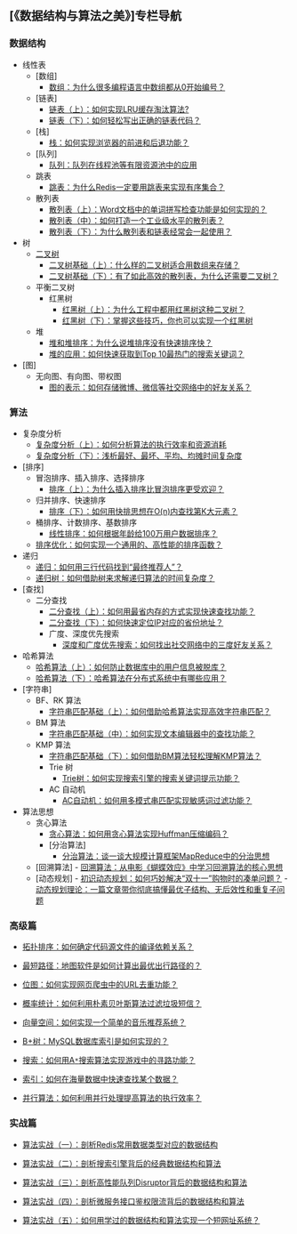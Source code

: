 ## [《数据结构与算法之美》]专栏导航

### 数据结构

- 线性表
  - [数组]
    - [数组：为什么很多编程语言中数组都从0开始编号？](https://time.geekbang.org/column/article/40961)
  - [链表]
    - [链表（上）：如何实现LRU缓存淘汰算法?](https://time.geekbang.org/column/article/41013)
    - [链表（下）：如何轻松写出正确的链表代码？](https://time.geekbang.org/column/article/41149)
  - [栈]
    - [栈：如何实现浏览器的前进和后退功能？](https://time.geekbang.org/column/article/41222)
  - [队列]
    - [队列：队列在线程池等有限资源池中的应用](https://time.geekbang.org/column/article/41330)
  - 跳表
    - [跳表：为什么Redis一定要用跳表来实现有序集合？](https://time.geekbang.org/column/article/42896)
  - 散列表
    - [散列表（上）：Word文档中的单词拼写检查功能是如何实现的？](64233)
    - [散列表（中）：如何打造一个工业级水平的散列表？](https://time.geekbang.org/column/article/64586)
    - [散列表（下）：为什么散列表和链表经常会一起使用？](https://time.geekbang.org/column/article/64858)
- 树
  - [二叉树](./BinaryTree)
    - [二叉树基础（上）：什么样的二叉树适合用数组来存储？](https://time.geekbang.org/column/article/67856)
    - [二叉树基础（下）：有了如此高效的散列表，为什么还需要二叉树？](https://time.geekbang.org/column/article/68334)
  - 平衡二叉树
    - 红黑树
      - [红黑树（上）：为什么工程中都用红黑树这种二叉树？](https://time.geekbang.org/column/article/68638)
      - [红黑树（下）：掌握这些技巧，你也可以实现一个红黑树](https://time.geekbang.org/column/article/68976)
  - 堆
    - [堆和堆排序：为什么说堆排序没有快速排序快？](https://time.geekbang.org/column/article/69913)
    - [堆的应用：如何快速获取到Top 10最热门的搜索关键词？](https://time.geekbang.org/column/article/70187)
- [图]
    - 无向图、有向图、带权图
        - [图的表示：如何存储微博、微信等社交网络中的好友关系？](https://time.geekbang.org/column/article/70537)

### 算法

- 复杂度分析
  - [复杂度分析（上）：如何分析算法的执行效率和资源消耗](https://time.geekbang.org/column/article/40036)
  - [复杂度分析（下）：浅析最好、最坏、平均、均摊时间复杂度](https://time.geekbang.org/column/article/40447)
- [排序]
  - 冒泡排序、插入排序、选择排序
    - [排序（上）：为什么插入排序比冒泡排序更受欢迎？](https://time.geekbang.org/column/article/41802)
  - 归并排序、快速排序
    - [排序（下）：如何用快排思想在O(n)内查找第K大元素？](https://time.geekbang.org/column/article/41913)
  - 桶排序、计数排序、基数排序
    - [线性排序：如何根据年龄给100万用户数据排序？](https://time.geekbang.org/column/article/42038)
  - [排序优化：如何实现一个通用的、高性能的排序函数？](https://time.geekbang.org/column/article/42359)
- 递归
  - [递归：如何用三行代码找到“最终推荐人”？](https://time.geekbang.org/column/article/41440)
  - [递归树：如何借助树来求解递归算法的时间复杂度？](https://time.geekbang.org/column/article/69388)
- [查找]
  - 二分查找
    - [二分查找（上）：如何用最省内存的方式实现快速查找功能？](https://time.geekbang.org/column/article/42520)
    - [二分查找（下）：如何快速定位IP对应的省份地址？](https://time.geekbang.org/column/article/42733)
    - 广度、深度优先搜索
      - [深度和广度优先搜索：如何找出社交网络中的三度好友关系？](https://time.geekbang.org/column/article/70891)
- 哈希算法
  - [哈希算法（上）：如何防止数据库中的用户信息被脱库？](https://time.geekbang.org/column/article/65312)
  - [哈希算法（下）：哈希算法在分布式系统中有哪些应用？](https://time.geekbang.org/column/article/67388)
- [字符串]
  - BF、RK 算法
    - [字符串匹配基础（上）：如何借助哈希算法实现高效字符串匹配？](https://time.geekbang.org/column/article/71187)
  - BM 算法
    - [字符串匹配基础（中）：如何实现文本编辑器中的查找功能？](https://time.geekbang.org/column/article/71525)
  - KMP 算法
    - [字符串匹配基础（下）：如何借助BM算法轻松理解KMP算法？](https://time.geekbang.org/column/article/71845)
    - Trie 树
        - [Trie树：如何实现搜索引擎的搜索关键词提示功能？](https://time.geekbang.org/column/article/72414)
    - AC 自动机
        - [AC自动机：如何用多模式串匹配实现敏感词过滤功能？](https://time.geekbang.org/column/article/72810)
- 算法思想
  - 贪心算法
    - [贪心算法：如何用贪心算法实现Huffman压缩编码？](https://time.geekbang.org/column/article/73188)
    - [分治算法]
        - [分治算法：谈一谈大规模计算框架MapReduce中的分治思想](https://time.geekbang.org/column/article/73503)
  - [回溯算法]
        - [回溯算法：从电影《蝴蝶效应》中学习回溯算法的核心思想](https://time.geekbang.org/column/article/74287)
  - [动态规划]
        - [初识动态规划：如何巧妙解决“双十一”购物时的凑单问题？](https://time.geekbang.org/column/article/74788)
        - [动态规划理论：一篇文章带你彻底搞懂最优子结构、无后效性和重复子问题](https://time.geekbang.org/column/article/75702)

### 高级篇
- [拓扑排序：如何确定代码源文件的编译依赖关系？](https://time.geekbang.org/column/article/76207)

- [最短路径：地图软件是如何计算出最优出行路径的？](https://time.geekbang.org/column/article/76468)

- [位图：如何实现网页爬虫中的URL去重功能？](https://time.geekbang.org/column/article/76827)

- [概率统计：如何利用朴素贝叶斯算法过滤垃圾短信？](https://time.geekbang.org/column/article/77142)

- [向量空间：如何实现一个简单的音乐推荐系统？](https://time.geekbang.org/column/article/77457)

- [B+树：MySQL数据库索引是如何实现的？](https://time.geekbang.org/column/article/77830)

- [搜索：如何用A`*`搜索算法实现游戏中的寻路功能？](https://time.geekbang.org/column/article/78175)

- [索引：如何在海量数据中快速查找某个数据？](https://time.geekbang.org/column/article/78449)

- [并行算法：如何利用并行处理提高算法的执行效率？](https://time.geekbang.org/column/article/78795)

### 实战篇
- [算法实战（一）：剖析Redis常用数据类型对应的数据结构](https://time.geekbang.org/column/article/79159)

- [算法实战（二）：剖析搜索引擎背后的经典数据结构和算法](https://time.geekbang.org/column/article/79433)

- [算法实战（三）：剖析高性能队列Disruptor背后的数据结构和算法](https://time.geekbang.org/column/article/79871)

- [算法实战（四）：剖析微服务接口鉴权限流背后的数据结构和算法](https://time.geekbang.org/column/article/80388)

- [算法实战（五）：如何用学过的数据结构和算法实现一个短网址系统？](https://time.geekbang.org/column/article/80850)